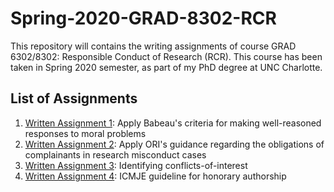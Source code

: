 # Spring-2020-GRAD-8302-RCR
This repository will contains the writing assignments of course GRAD 6302/8302: Responsible Conduct of Research (RCR). This course has been taken in Spring 2020 semester, as part of my PhD degree at UNC Charlotte.

## List of Assignments
1. [Written Assignment 1](https://github.com/biqar/Spring-2020-GRAD-8302-RCR/blob/master/written_assignment_1.md): Apply Babeau's criteria for making well-reasoned responses to moral problems
2. [Written Assignment 2](https://github.com/biqar/Spring-2020-GRAD-8302-RCR/blob/master/written_assignment_2.md): Apply ORI's guidance regarding the obligations of complainants in research misconduct cases
3. [Written Assignment 3](https://github.com/biqar/Spring-2020-GRAD-8302-RCR/blob/master/written_assignment_3.md): Identifying conflicts-of-interest
4. [Written Assignment 4](https://github.com/biqar/Spring-2020-GRAD-8302-RCR/blob/master/written_assignment_4.md): ICMJE guideline for honorary authorship
